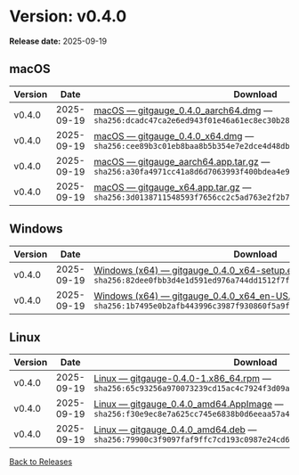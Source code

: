 # Version: v0.4.0

**Release date:** 2025-09-19


## macOS

| Version | Date | Download | Notes |
|---|---|---|---|
| v0.4.0 | 2025-09-19 | [macOS — gitgauge_0.4.0_aarch64.dmg](https://github.com/Monash-FIT3170/2025W1-Commitment/releases/download/v0.4.0/gitgauge_0.4.0_aarch64.dmg) — `sha256:dcadc47ca2e6ed943f01e46a61ec8ec30b2876a5cafd553d74459d0e2b675c0f` | [Notes](https://github.com/Monash-FIT3170/2025W1-Commitment/releases/tag/v0.4.0) |
| v0.4.0 | 2025-09-19 | [macOS — gitgauge_0.4.0_x64.dmg](https://github.com/Monash-FIT3170/2025W1-Commitment/releases/download/v0.4.0/gitgauge_0.4.0_x64.dmg) — `sha256:cee89b3c01eb8baa8b5b354e7e2dce4d48dbfbacb786446fbcdb7fc650753eef` | [Notes](https://github.com/Monash-FIT3170/2025W1-Commitment/releases/tag/v0.4.0) |
| v0.4.0 | 2025-09-19 | [macOS — gitgauge_aarch64.app.tar.gz](https://github.com/Monash-FIT3170/2025W1-Commitment/releases/download/v0.4.0/gitgauge_aarch64.app.tar.gz) — `sha256:a30fa4971cc41a8d6d7063993f400bdea4e920572b2598bc9e945ee9bc89899e` | [Notes](https://github.com/Monash-FIT3170/2025W1-Commitment/releases/tag/v0.4.0) |
| v0.4.0 | 2025-09-19 | [macOS — gitgauge_x64.app.tar.gz](https://github.com/Monash-FIT3170/2025W1-Commitment/releases/download/v0.4.0/gitgauge_x64.app.tar.gz) — `sha256:3d0138711548593f7656cc2c5ad763e2f2b700bd6677a5ad7efcb5edccf3c94f` | [Notes](https://github.com/Monash-FIT3170/2025W1-Commitment/releases/tag/v0.4.0) |



## Windows

| Version | Date | Download | Notes |
|---|---|---|---|
| v0.4.0 | 2025-09-19 | [Windows (x64) — gitgauge_0.4.0_x64-setup.exe](https://github.com/Monash-FIT3170/2025W1-Commitment/releases/download/v0.4.0/gitgauge_0.4.0_x64-setup.exe) — `sha256:82dee0fbb3d4e1d591ed976a744dd1512f7fbc0c10eddf52ee7ddc199e752ceb` | [Notes](https://github.com/Monash-FIT3170/2025W1-Commitment/releases/tag/v0.4.0) |
| v0.4.0 | 2025-09-19 | [Windows (x64) — gitgauge_0.4.0_x64_en-US.msi](https://github.com/Monash-FIT3170/2025W1-Commitment/releases/download/v0.4.0/gitgauge_0.4.0_x64_en-US.msi) — `sha256:1b7495e0b2afb443996c3987f930860f5a9fca8b03c5f2d3ae8099d4ff01d7c5` | [Notes](https://github.com/Monash-FIT3170/2025W1-Commitment/releases/tag/v0.4.0) |



## Linux

| Version | Date | Download | Notes |
|---|---|---|---|
| v0.4.0 | 2025-09-19 | [Linux — gitgauge-0.4.0-1.x86_64.rpm](https://github.com/Monash-FIT3170/2025W1-Commitment/releases/download/v0.4.0/gitgauge-0.4.0-1.x86_64.rpm) — `sha256:65c93256a970073239cd15ac4c7924f3d09a1a13991c47371e249278a138cd49` | [Notes](https://github.com/Monash-FIT3170/2025W1-Commitment/releases/tag/v0.4.0) |
| v0.4.0 | 2025-09-19 | [Linux — gitgauge_0.4.0_amd64.AppImage](https://github.com/Monash-FIT3170/2025W1-Commitment/releases/download/v0.4.0/gitgauge_0.4.0_amd64.AppImage) — `sha256:f30e9ec8e7a625cc745e6838b0d6eeaa57a4bd595f238fd8211cb3016dc1fc85` | [Notes](https://github.com/Monash-FIT3170/2025W1-Commitment/releases/tag/v0.4.0) |
| v0.4.0 | 2025-09-19 | [Linux — gitgauge_0.4.0_amd64.deb](https://github.com/Monash-FIT3170/2025W1-Commitment/releases/download/v0.4.0/gitgauge_0.4.0_amd64.deb) — `sha256:79900c3f9097faf9ffc7cd193c0987e24cd6dda2a0deaa1ab5a67cfe19f8ce07` | [Notes](https://github.com/Monash-FIT3170/2025W1-Commitment/releases/tag/v0.4.0) |


[Back to Releases](./index.md)